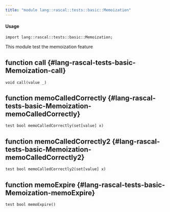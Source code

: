 ```yaml
---
title: "module lang::rascal::tests::basic::Memoization"
---
```


#### Usage

`import lang::rascal::tests::basic::Memoization;`


This module test the memoization feature


## function call {#lang-rascal-tests-basic-Memoization-call}

```rascal
void call(value _)

```

## function memoCalledCorrectly {#lang-rascal-tests-basic-Memoization-memoCalledCorrectly}

```rascal
test bool memoCalledCorrectly(set[value] x)

```

## function memoCalledCorrectly2 {#lang-rascal-tests-basic-Memoization-memoCalledCorrectly2}

```rascal
test bool memoCalledCorrectly2(set[value] x)

```

## function memoExpire {#lang-rascal-tests-basic-Memoization-memoExpire}

```rascal
test bool memoExpire()

```

